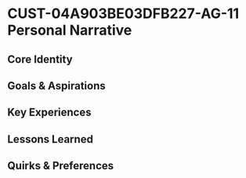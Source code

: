 # CUST-04A903BE03DFB227-AG-11 Personal Narrative

## Core Identity

## Goals & Aspirations

## Key Experiences

## Lessons Learned

## Quirks & Preferences


